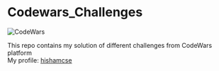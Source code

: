 # Codewars_Challenges
![CodeWars](https://www.codewars.com/users/hishamcse/badges/large)

 This repo contains my solution of different challenges from CodeWars platform <br />
 My profile: [hishamcse](https://www.codewars.com/users/hishamcse)
